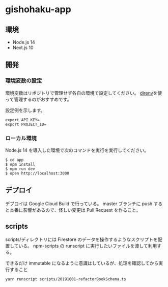 # gishohaku-app

## 環境

- Node.js 14
- Next.js 10

## 開発

### 環境変数の設定

環境変数はリポジトリで管理せず各自の環境で設定してください。
[direnv](https://github.com/direnv/direnv)を使って管理するのがおすすめです。

設定例を示します。

```
export API_KEY=
export PROJECT_ID=
```

### ローカル環境

Node.js 14 を導入した環境で次のコマンドを実行を実行してください。

```shell
$ cd app
$ npm install
$ npm run dev
$ open http://localhost:3000
```

## デプロイ

デプロイは Google Cloud Build で行っている。
master ブランチに push すると本番に影響があるので、怪しい変更は Pull Request を作ること。

## scripts

scripts/ディレクトリには Firestore のデータを操作するようなスクリプトを配置している。
npm-scripts の runscript に実行したいファイルを渡して利用する。

できるだけ immutable になるように意識はしているが、処理を確認してから実行すること

```
yarn runscript scripts/20191001-refactorBookSchema.ts
```
